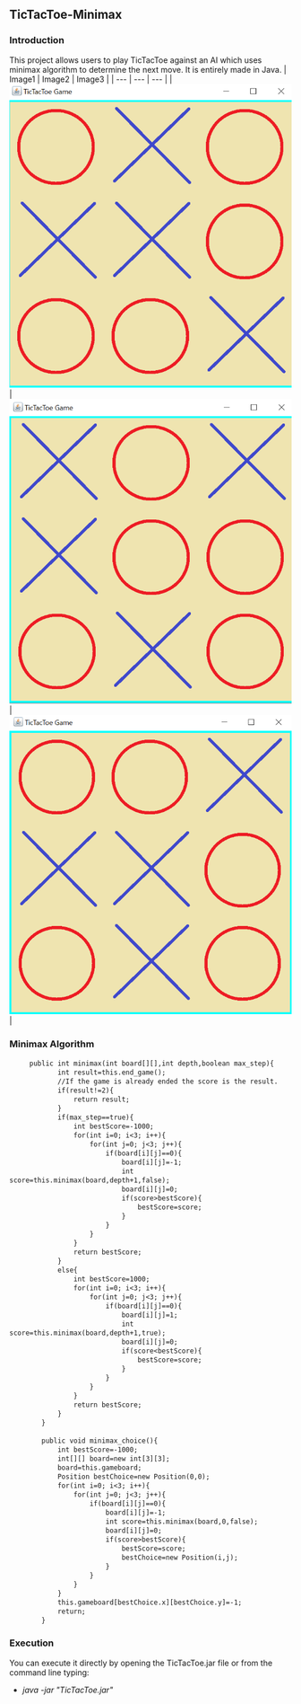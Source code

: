 ## TicTacToe-Minimax

### Introduction

This project allows users to play TicTacToe against an AI which uses minimax algorithm to determine the next move. It is entirely made in Java.
| Image1 | Image2 | Image3 |
| --- | --- | --- |
|![Image1](images/img1.PNG) | ![Image2](images/img2.PNG) |![Image3](images/img3.PNG)|

### Minimax Algorithm

         public int minimax(int board[][],int depth,boolean max_step){
                int result=this.end_game();
                //If the game is already ended the score is the result.
                if(result!=2){
                    return result;
                }
                if(max_step==true){
                    int bestScore=-1000;
                    for(int i=0; i<3; i++){
                        for(int j=0; j<3; j++){
                            if(board[i][j]==0){
                                board[i][j]=-1;
                                int score=this.minimax(board,depth+1,false);
                                board[i][j]=0;
                                if(score>bestScore){
                                    bestScore=score;
                                }
                            }
                        }
                    }
                    return bestScore;
                }
                else{
                    int bestScore=1000;
                    for(int i=0; i<3; i++){
                        for(int j=0; j<3; j++){
                            if(board[i][j]==0){
                                board[i][j]=1;
                                int score=this.minimax(board,depth+1,true);
                                board[i][j]=0;
                                if(score<bestScore){
                                    bestScore=score;
                                }
                            }
                        }
                    }
                    return bestScore;
                }
            }
            
            public void minimax_choice(){
                int bestScore=-1000;
                int[][] board=new int[3][3];
                board=this.gameboard;
                Position bestChoice=new Position(0,0);
                for(int i=0; i<3; i++){
                    for(int j=0; j<3; j++){
                        if(board[i][j]==0){
                            board[i][j]=-1;
                            int score=this.minimax(board,0,false);
                            board[i][j]=0;
                            if(score>bestScore){
                                bestScore=score;
                                bestChoice=new Position(i,j);
                            }
                        }
                    }
                }
                this.gameboard[bestChoice.x][bestChoice.y]=-1;
                return;
            }

### Execution 

You can execute it directly by opening the TicTacToe.jar file or from the command line typing:

* *java -jar "TicTacToe.jar"* 



